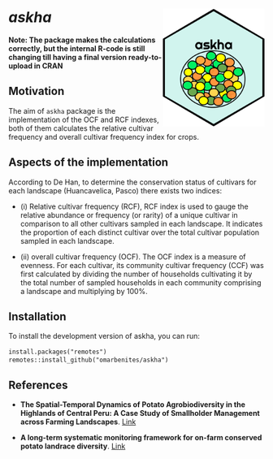 # *askha* <img src="man/figures/askha_sticker_logo.png" width="200" align="right" />

**Note: The package makes the calculations correctly, but the internal R-code is still changing till having a final version ready-to-upload in CRAN**

## Motivation

The aim of `askha` package is the implementation of the OCF and RCF indexes, both of them calculates the relative cultivar frequency and overall cultivar frequency index for crops. 

## Aspects of the implementation

According to De Han, to determine the conservation status of cultivars for each landscape (Huancavelica, Pasco) there exists two indices: 

- (i) Relative cultivar frequency (RCF), RCF index is used to gauge the relative abundance or frequency (or rarity) of a unique cultivar in comparison to all other cultivars sampled in each landscape. It indicates the proportion of each distinct cultivar over the total cultivar population sampled in each landscape. 

- (ii) overall cultivar frequency (OCF). The OCF index is a measure of evenness. For each cultivar, its community cultivar frequency (CCF) was first calculated by dividing the number of households cultivating it by the total number of sampled households in each community comprising a landscape and multiplying by 100%.


## Installation

To install the development version of askha, you can run:

```{r}
install.packages("remotes")
remotes::install_github("omarbenites/askha")
```

## References


- **The Spatial-Temporal Dynamics of Potato Agrobiodiversity in the Highlands of Central Peru: A Case Study of Smallholder Management across Farming Landscapes**. [Link](https://www.mdpi.com/2073-445X/8/11/169)

- **A long-term systematic monitoring framework for on-farm conserved potato landrace diversity**. [Link](https://cgspace.cgiar.org/handle/10568/72908)

